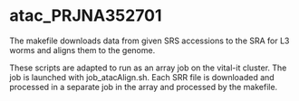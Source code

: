 # atac_PRJNA352701
The makefile downloads data from given SRS accessions to the SRA for L3 worms and aligns them to the genome.

These scripts are adapted to run as an array job on the vital-it cluster.
The job is launched with job_atacAlign.sh. Each SRR file is downloaded and processed in a separate job in the array and processed by the makefile.

